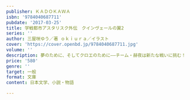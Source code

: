 ```yaml
---
publisher: ＫＡＤＯＫＡＷＡ
isbn: '9784040687711'
pubdate: '2017-03-25'
title: 学戦都市アスタリスク外伝　クインヴェールの翼2
series: ''
author: 三屋咲ゆう／著 ｏｋｉｕｒａ／イラスト
cover: 'https://cover.openbd.jp/9784040687711.jpg'
volume: ''
description: 夢のために、そしてクロエのために――チーム・赫夜は新たな戦いに挑む！
price: '580'
genre: ''
target: 一般
format: 文庫
content: 日本文学、小説・物語

---
```

